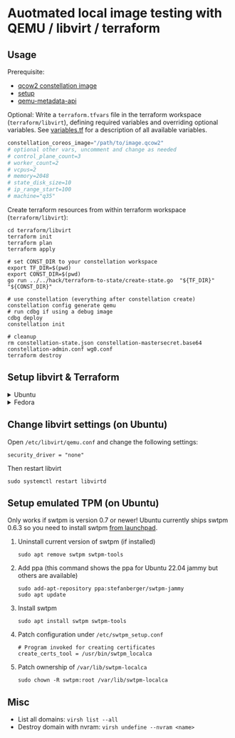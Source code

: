 # Auotmated local image testing with QEMU / libvirt / terraform

## Usage

Prerequisite:

- [qcow2 constellation image](/image/README.md)
- [setup](#setup-libvirt--terraform)
- [qemu-metadata-api](/hack/qemu-metadata-api/README.md)

Optional: Write a `terraform.tfvars` file in the terraform workspace (`terraform/libvirt`), defining required variables and overriding optional variables.
See [variables.tf](./variables.tf) for a description of all available variables.
```tfvars
constellation_coreos_image="/path/to/image.qcow2"
# optional other vars, uncomment and change as needed
# control_plane_count=3
# worker_count=2
# vcpus=2
# memory=2048
# state_disk_size=10
# ip_range_start=100
# machine="q35"
```

Create terraform resources from within terraform workspace (`terraform/libvirt`):
```shell-session
cd terraform/libvirt
terraform init
terraform plan
terraform apply

# set CONST_DIR to your constellation workspace
export TF_DIR=$(pwd)
export CONST_DIR=$(pwd)
go run ../../hack/terraform-to-state/create-state.go  "${TF_DIR}" "${CONST_DIR}"

# use constellation (everything after constellation create)
constellation config generate qemu
# run cdbg if using a debug image
cdbg deploy
constellation init

# cleanup
rm constellation-state.json constellation-mastersecret.base64 constellation-admin.conf wg0.conf
terraform destroy
```

## Setup libvirt & Terraform

<details>
<summary>Ubuntu</summary>

[General reference](https://ubuntu.com/server/docs/virtualization-libvirt)
```shell-session
# Install Terraform
curl -fsSL https://apt.releases.hashicorp.com/gpg | sudo apt-key add -
sudo apt-add-repository "deb [arch=amd64] https://apt.releases.hashicorp.com $(lsb_release -cs) main"
sudo apt-get update && sudo apt-get install terraform
# install libvirt, KVM and tools
sudo apt install qemu-kvm libvirt-daemon-system xsltproc
sudo systemctl enable libvirtd
sudo usermod -a -G libvirt $USER
# reboot
```
</details>

<details>
<summary>Fedora</summary>

```shell-session
sudo dnf install -y dnf-plugins-core
sudo dnf config-manager --add-repo https://rpm.releases.hashicorp.com/fedora/hashicorp.repo
sudo dnf -y install terraform qemu-kvm libvirt-daemon-config-network libvirt-daemon-kvm xsltproc
sudo usermod -a -G libvirt $USER
# reboot
```
</details>

## Change libvirt settings (on Ubuntu)
Open `/etc/libvirt/qemu.conf` and change the following settings:

```
security_driver = "none"
```
Then restart libvirt

```shell-session
sudo systemctl restart libvirtd
```

## Setup emulated TPM (on Ubuntu)
Only works if swtpm is version 0.7 or newer!
Ubuntu currently ships swtpm 0.6.3 so you need to install swtpm [from launchpad](https://launchpad.net/~stefanberger/+archive/ubuntu/swtpm-jammy/).

1. Uninstall current version of swtpm (if installed)
	```
	sudo apt remove swtpm swtpm-tools
	```
2. Add ppa (this command shows the ppa for Ubuntu 22.04 jammy but others are available)
	```
	sudo add-apt-repository ppa:stefanberger/swtpm-jammy
	sudo apt update
	```
3. Install swtpm
	```
	sudo apt install swtpm swtpm-tools
	```
4. Patch configuration under `/etc/swtpm_setup.conf`
	```
	# Program invoked for creating certificates
	create_certs_tool = /usr/bin/swtpm_localca
	```
5. Patch ownership of `/var/lib/swtpm-localca`
   ```shell-session
   sudo chown -R swtpm:root /var/lib/swtpm-localca
   ```

## Misc

- List all domains: `virsh list --all`
- Destroy domain with nvram: `virsh undefine --nvram <name>`
